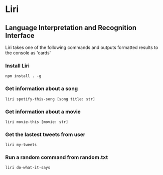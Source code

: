 # Liri
## Language Interpretation and Recognition Interface
Liri takes one of the following commands and outputs formatted results to the console as 'cards'

### Install Liri
    npm install . -g

### Get information about a song
    liri spotify-this-song [song title: str]

### Get information about a movie
    liri movie-this [movie: str]

### Get the lastest tweets from user
    liri my-tweets

### Run a random command from random.txt
    liri do-what-it-says